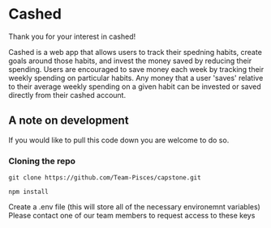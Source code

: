 # Cashed

Thank you for your interest in cashed!

Cashed is a web app that allows users to track their spedning habits, create goals around those habits, and invest the money saved by reducing their spending. Users are encouraged to save money each week by tracking their weekly spending on particular habits. Any money that a user 'saves' relative to their average weekly spending on a given habit can be invested or saved directly from their cashed account.

## A note on development

If you would like to pull this code down you are welcome to do so.

### Cloning the repo

`git clone https://github.com/Team-Pisces/capstone.git`
 
`npm install`

Create a .env file (this will store all of the necessary environemnt variables)
Please contact one of our team members to request access to these keys
